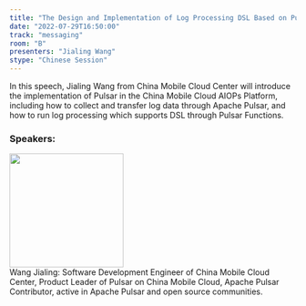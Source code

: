 ```yaml
---
title: "The Design and Implementation of Log Processing DSL Based on Pulsar Functions"
date: "2022-07-29T16:50:00"
track: "messaging"
room: "B"
presenters: "Jialing Wang"
stype: "Chinese Session"
---
```

In this speech, Jialing Wang from China Mobile Cloud Center will introduce the implementation of Pulsar in the China Mobile Cloud AIOPs Platform, including how to collect and transfer log data through Apache Pulsar, and how to run log processing which supports DSL through Pulsar Functions.
 ### Speakers: 
 <img src="images/speaker/1143.png" width="200" /><br>Wang Jialing: Software Development Engineer of China Mobile Cloud Center, Product Leader of Pulsar on China Mobile Cloud, Apache Pulsar Contributor, active in Apache Pulsar and open source communities.

 